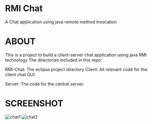 # RMI Chat
A Chat application using java remote method invocation

# ABOUT
This is a project to build a client-server chat application using java RMI technology The directories included in this repo:

RMI-Chat: The eclipse project directory
Client: All relevant code for the client chat GUI.

Server: The code for the central server.

# SCREENSHOT
![chat1](https://user-images.githubusercontent.com/30666853/41499822-ceb35ce4-71a4-11e8-9889-e4acc45fc0de.PNG)
![chat2](https://user-images.githubusercontent.com/30666853/41499823-cf1e6070-71a4-11e8-9a0b-e778f222280d.PNG)
